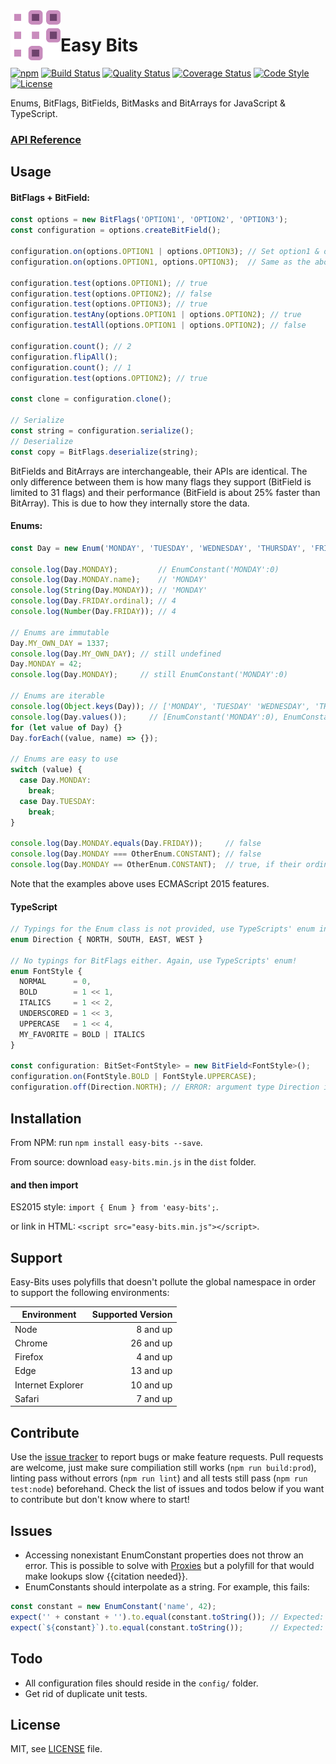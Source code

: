 <img align="left" width="80" height="80" src="./img/icon.svg">

# Easy Bits

[![npm][npm-image]][npm-url]
[![Build Status][github-actions-image]][github-actions-url]
[![Quality Status][code-climate-image]][code-climate-url]
[![Coverage Status][coveralls-image]][coveralls-url]
[![Code Style][code-style-image]][code-style-url]
[![License][license-image]][license-url]

[npm-image]: https://img.shields.io/npm/v/easy-bits?style=flat-square 
[npm-url]: https://www.npmjs.com/package/easy-bits

[github-actions-image]: https://img.shields.io/github/workflow/status/aesy/Easy-Bits/Continous%20Integration?style=flat-square
[github-actions-url]: https://github.com/aesy/Easy-Bits/actions

[code-climate-image]: https://img.shields.io/codeclimate/maintainability-percentage/aesy/Easy-Bits?style=flat-square
[code-climate-url]: https://codeclimate.com/github/aesy/Easy-Bits

[coveralls-image]: https://img.shields.io/coveralls/github/aesy/Easy-Bits?style=flat-square
[coveralls-url]: https://coveralls.io/github/aesy/Easy-Bits?branch=master

[code-style-image]: https://img.shields.io/badge/code%20style-%20XO-67d5c5?style=flat-square
[code-style-url]: https://github.com/sindresorhus/xo 

[license-image]: https://img.shields.io/github/license/aesy/Easy-Bits?style=flat-square
[license-url]: https://github.com/aesy/Easy-Bits/blob/master/LICENSE

Enums, BitFlags, BitFields, BitMasks and BitArrays for JavaScript & TypeScript.

### [API Reference](https://aesy.github.io/Easy-Bits/)

## Usage
#### BitFlags + BitField:
```js
const options = new BitFlags('OPTION1', 'OPTION2', 'OPTION3');
const configuration = options.createBitField();

configuration.on(options.OPTION1 | options.OPTION3); // Set option1 & option3 bits to true
configuration.on(options.OPTION1, options.OPTION3);  // Same as the above

configuration.test(options.OPTION1); // true
configuration.test(options.OPTION2); // false
configuration.test(options.OPTION3); // true
configuration.testAny(options.OPTION1 | options.OPTION2); // true
configuration.testAll(options.OPTION1 | options.OPTION2); // false

configuration.count(); // 2
configuration.flipAll();
configuration.count(); // 1
configuration.test(options.OPTION2); // true

const clone = configuration.clone();

// Serialize
const string = configuration.serialize();
// Deserialize
const copy = BitFlags.deserialize(string);
```
BitFields and BitArrays are interchangeable, their APIs are identical. 
The only difference between them is how many flags they support (BitField is limited to 31 flags) and their performance 
(BitField is about 25% faster than BitArray). This is due to how they internally store the data.

#### Enums:
```js
const Day = new Enum('MONDAY', 'TUESDAY', 'WEDNESDAY', 'THURSDAY', 'FRIDAY', 'SATURDAY', 'SUNDAY');

console.log(Day.MONDAY);         // EnumConstant('MONDAY':0)
console.log(Day.MONDAY.name);    // 'MONDAY'
console.log(String(Day.MONDAY)); // 'MONDAY'
console.log(Day.FRIDAY.ordinal); // 4
console.log(Number(Day.FRIDAY)); // 4

// Enums are immutable
Day.MY_OWN_DAY = 1337;
console.log(Day.MY_OWN_DAY); // still undefined
Day.MONDAY = 42;
console.log(Day.MONDAY);     // still EnumConstant('MONDAY':0)

// Enums are iterable
console.log(Object.keys(Day)); // ['MONDAY', 'TUESDAY' 'WEDNESDAY', 'THURSDAY', ...]
console.log(Day.values());     // [EnumConstant('MONDAY':0), EnumConstant('TUESDAY':1), ...]
for (let value of Day) {}
Day.forEach((value, name) => {});

// Enums are easy to use
switch (value) {
  case Day.MONDAY:
    break;
  case Day.TUESDAY:
    break;
}

console.log(Day.MONDAY.equals(Day.FRIDAY));     // false
console.log(Day.MONDAY === OtherEnum.CONSTANT); // false
console.log(Day.MONDAY == OtherEnum.CONSTANT);  // true, if their ordinal values are the same
```

Note that the examples above uses ECMAScript 2015 features.

#### TypeScript
```ts
// Typings for the Enum class is not provided, use TypeScripts' enum instead!
enum Direction { NORTH, SOUTH, EAST, WEST }

// No typings for BitFlags either. Again, use TypeScripts' enum!
enum FontStyle {
  NORMAL      = 0,
  BOLD        = 1 << 1,
  ITALICS     = 1 << 2,
  UNDERSCORED = 1 << 3,
  UPPERCASE   = 1 << 4,
  MY_FAVORITE = BOLD | ITALICS
}

const configuration: BitSet<FontStyle> = new BitField<FontStyle>();
configuration.on(FontStyle.BOLD | FontStyle.UPPERCASE);
configuration.off(Direction.NORTH); // ERROR: argument type Direction is not assignable to parameter type FontStyle
```

## Installation
From NPM: run `npm install easy-bits --save`.

From source: download `easy-bits.min.js` in the `dist` folder.

#### and then import
ES2015 style: `import { Enum } from 'easy-bits';`.

or link in HTML: `<script src="easy-bits.min.js"></script>`.

## Support
Easy-Bits uses polyfills that doesn't pollute the global namespace in order to support the following environments:

| Environment       | Supported Version   |
| ----------------- | -------------------:|
| Node              |            8 and up |
| Chrome            |           26 and up |
| Firefox           |            4 and up |
| Edge              |           13 and up |
| Internet Explorer |           10 and up |
| Safari            |            7 and up |

## Contribute
Use the [issue tracker](https://github.com/aesy/Easy-Bits/issues) to report bugs or make feature requests. 
Pull requests are welcome, just make sure compiliation still works (`npm run build:prod`), 
linting pass without errors (`npm run lint`) and all tests still pass (`npm run test:node`) beforehand. 
Check the list of issues and todos below if you want to contribute but don't know where to start!

## Issues
* Accessing nonexistant EnumConstant properties does not throw an error. This is possible to solve with 
[Proxies](https://developer.mozilla.org/en/docs/Web/JavaScript/Reference/Global_Objects/Proxy)
but a polyfill for that would make lookups slow {{citation needed}}.
* EnumConstants should interpolate as a string. For example, this fails:
```js
const constant = new EnumConstant('name', 42);
expect('' + constant + '').to.equal(constant.toString()); // Expected: 'EnumConstant(name:42)', Actual: '42'
expect(`${constant}`).to.equal(constant.toString());      // Expected: 'EnumConstant(name:42)', Actual: '42'
```

## Todo
* All configuration files should reside in the `config/` folder.
* Get rid of duplicate unit tests.

## License
MIT, see [LICENSE](/LICENSE) file.
